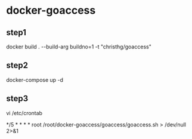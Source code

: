 # docker-goaccess

## step1
docker build . --build-arg buildno=1 -t "christhg/goaccess"

## step2
docker-compose up -d

## step3 
vi /etc/crontab

*/5 * * * * root /root/docker-goaccess/goaccess/goaccess.sh > /dev/null 2>&1
